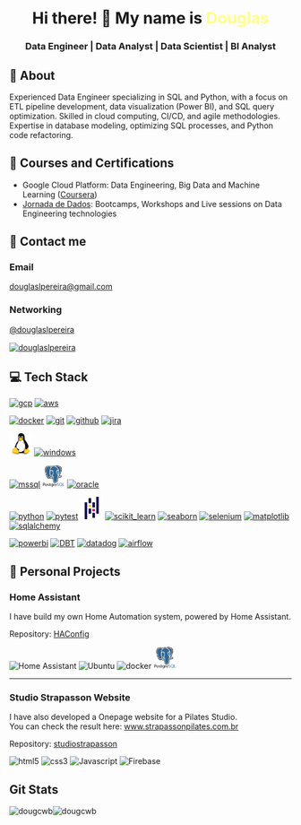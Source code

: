 <h1 align="center"> Hi there! 👋 My name is <span style="color:#FF8">Douglas</h1>

<h3 align="center">Data Engineer | Data Analyst | Data Scientist | BI Analyst</h3>

<!--

<a href="https://github.com/ryo-ma/github-profile-trophy"><h2>🏆 Github Profile Trophy</h2></a>
<p align="left">
 <a href="https://github.com/ryo-ma/github-profile-trophy"><img src="https://github-profile-trophy.vercel.app/?username=dougcwb&theme=onedark&no-frame=true" alt="dougcwb" /></a> </p>
<img alt="Static Badge" src="https://img.shields.io/badge/Experience-15%20years-red">
-->
<h2>💬 About</h2>
<p align="left">Experienced Data Engineer specializing in SQL and Python, with a focus on ETL pipeline development, data visualization (Power BI), and SQL query optimization. Skilled in cloud computing, CI/CD, and agile methodologies. Expertise in database modeling, optimizing SQL processes, and Python code refactoring.</p>

<h2>🌱 Courses and Certifications</h2>
<ul>
<li>Google Cloud Platform: Data Engineering, Big Data and Machine Learning (<a href="https://www.coursera.org/account/accomplishments/specialization/ESBWG2R2C7XZ" target="_blank">Coursera</a>)</li>
<li><a href="https://suajornadadedados.com.br/" target="_blank">Jornada de Dados</a>: Bootcamps, Workshops and Live sessions on Data Engineering technologies</li>
</ul>

<h2>📧 Contact me</h2>
<h3 align="left">Email</h3>
<p align="left"><a href="mailto:douglaslpereira@gmail.com">douglaslpereira@gmail.com</a></p>

<h3 align="left">Networking</h3>
<p align="left">
 <a href="https://linkedin.com/in/douglaslpereira" target="_blank" title="MY LINKEDIN">@douglaslpereira</a></p>
<p align="left">
<a href="https://linkedin.com/in/douglaslpereira" target="_blank" title="LINKEDIN"><img align="center" src="https://www.svgrepo.com/show/452047/linkedin-1.svg" alt="douglaslpereira" height="40" /></a>
</p>

<h2>💻 Tech Stack</h2>
<p align="left"><a href="https://cloud.google.com/" target="_blank" title="GCP"><img src="https://www.svgrepo.com/show/448223/gcp.svg" alt="gcp" height="40"/></a>
<a href="https://aws.amazon.com" target="_blank" title="AWS"> <img src="https://www.svgrepo.com/show/448266/aws.svg" alt="aws" height="40"/></a>

 <a href="https://www.docker.com/" target="_blank" title="DOCKER"> <img src="https://www.svgrepo.com/show/303231/docker-logo.svg" alt="docker" height="40"/></a>
 <a href="https://git-scm.com/" target="_blank" title="GIT"> <img src="https://www.svgrepo.com/show/452210/git.svg" alt="git" height="40"/></a>
 <a href="https://github.com/dougcwb?tab=repositories" target="_blank" title="MY GITHUB"> <img src="https://www.svgrepo.com/show/512317/github-142.svg" alt="github" height="40"/></a>
 <a href="https://www.atlassian.com/br/software/jira" target="_blank" title="JIRA"> <img src="https://www.svgrepo.com/show/353935/jira.svg" alt="jira" height="40"/></a>

 <a href="https://www.linux.org/" target="_blank" title="LINUX"> <img src="https://raw.githubusercontent.com/devicons/devicon/master/icons/linux/linux-original.svg" alt="linux" height="40"/></a>
 <a href="https://www.microsoft.com/pt-br/windows-server/" target="_blank" title="WINDOWS"> <img src="https://www.svgrepo.com/show/382713/windows-applications.svg" alt="windows" height="40"/></a>

 <a href="https://www.microsoft.com/en-us/sql-server" target="_blank" title="SQL SERVER"> <img src="https://www.svgrepo.com/show/303229/microsoft-sql-server-logo.svg" alt="mssql" height="40"/></a>
 <a href="https://www.postgresql.org" target="_blank" title="POSTGRES"> <img src="https://raw.githubusercontent.com/devicons/devicon/master/icons/postgresql/postgresql-original-wordmark.svg" alt="postgresql" height="40"/></a>
 <a href="https://www.oracle.com/database/" target="_blank" title="ORACLE"> <img src="https://www.svgrepo.com/show/355152/oracle.svg" alt="oracle" height="40"/></a>

<a href="https://www.python.org" target="_blank" title="PYTHON"> <img src="https://www.svgrepo.com/show/452091/python.svg" alt="python" height="40"/></a> 
 <a href="https://docs.pytest.org/en/stable/" target="_blank" title="PYTEST"> <img src="https://docs.pytest.org/en/stable/_static/pytest1.png" alt="pytest" height="40"/></a>
 <a href="https://pandas.pydata.org/" target="_blank" title="PANDAS"> <img src="https://raw.githubusercontent.com/devicons/devicon/2ae2a900d2f041da66e950e4d48052658d850630/icons/pandas/pandas-original.svg" alt="pandas" height="40"/></a>
 <a href="https://scikit-learn.org/" target="_blank" title="SCIKIT LEARN"><img src="https://upload.wikimedia.org/wikipedia/commons/0/05/Scikit_learn_logo_small.svg" alt="scikit_learn" height="40"/></a>
 <a href="https://seaborn.pydata.org/" target="_blank" title="SEABORN"> <img src="https://seaborn.pydata.org/_images/logo-mark-lightbg.svg" alt="seaborn" height="40"/></a>
 <a href="https://www.selenium.dev" target="_blank" title="SELENIUM"> <img src="https://raw.githubusercontent.com/detain/svg-logos/780f25886640cef088af994181646db2f6b1a3f8/svg/selenium-logo.svg" alt="selenium" height="40"/></a> 
 <a href="https://matplotlib.org/" target="_blank" title="MATPLOTLIB"><img src="https://upload.wikimedia.org/wikipedia/commons/thumb/8/84/Matplotlib_icon.svg/1024px-Matplotlib_icon.svg.png" alt="matplotlib" height="40"/></a>
 <a href="https://matplotlib.org/" target="_blank" title="SQLalchemy"><img src="https://upload.wikimedia.org/wikipedia/commons/thumb/d/d7/SQLAlchemy.svg/512px-SQLAlchemy.svg.png" alt="sqlalchemy" height="40"/></a>

<a href="https://app.powerbi.com/" target="_blank" title="POWER BI"> <img src="https://www.svgrepo.com/show/473761/powerbi.svg" alt="powerbi" height="40"/></a>
 <a href="https://www.getdbt.com/" target="_blank" title="DBT"> <img src="https://www.svgrepo.com/show/330270/dbt.svg" alt="DBT" height="40"/></a> 
 <a href="https://www.datadoghq.com/" target="_blank" title="DATADOG"><img src="https://www.svgrepo.com/show/448219/datadog.svg" alt="datadog" height="40"/></a> 
 <a href="https://airflow.apache.org/" target="_blank" title="AIRFLOW"><img src="https://www.svgrepo.com/show/353380/airflow.svg" alt="airflow" height="40"/></p></a> 



<h2>🔭 Personal Projects</h2>
<h3>Home Assistant</h3>
<p align="left">I have build my own Home Automation system, powered by Home Assistant.</p>
<p align="left">
Repository:
 <a href="https://github.com/dougcwb/HAConfig" target="_blank" title="Home Assistant Config Folder">HAConfig</a></p>
<p align="left">
 <img src="https://www.svgrepo.com/show/331429/home-assistant.svg" alt="Home Assistant" height="40"/>
 <img src="https://www.svgrepo.com/show/452122/ubuntu.svg" alt="Ubuntu" height="40"/>
 <img src="https://www.svgrepo.com/show/303231/docker-logo.svg" alt="docker" height="40"/>
 <img src="https://raw.githubusercontent.com/devicons/devicon/master/icons/postgresql/postgresql-original-wordmark.svg" alt="postgresql" height="40"/> 
</p>
<hr>
<h3>Studio Strapasson Website</h3>
<p align="left">I have also developed a Onepage website for a Pilates Studio. <br>You can check the result here:
 <a href="https://strapassonpilates.com.br/" target="_blank" title="noreferrer">www.strapassonpilates.com.br</a></p>
<p align="left">Repository:
 <a href="https://github.com/dougcwb/studiostrapasson" target="_blank" title="Github">studiostrapasson</a> </p>
<p align="left">
    <img src="https://www.svgrepo.com/show/387812/html-five.svg" alt="html5" height="40"/>
    <img src="https://www.svgrepo.com/show/378409/css-fill.svg" alt="css3" height="40"/>
    <img src="https://www.svgrepo.com/show/349419/javascript.svg" alt="Javascript" height="40"/>
    <img src="https://www.svgrepo.com/show/373595/firebase.svg" alt="Firebase" height="40"/>
</p>
<h2>Git Stats</h2>
<p><img align="left" src="https://github-readme-stats.vercel.app/api/top-langs?username=dougcwb&show_icons=true&locale=en&layout=compact" alt="dougcwb" /></p>

<p><img align="left" src="https://github-readme-streak-stats.herokuapp.com/?user=dougcwb&" alt="dougcwb" /></p>

<!--
<p>&nbsp;<img align="center" src="https://github-readme-stats.vercel.app/api?username=dougcwb&show_icons=true&locale=en" alt="dougcwb" /></p>
[![dougcwb's GitHub | Stats](https://stats.quira.sh/dougcwb/github?theme=dark)](https://quira.sh?utm_source=widgets&utm_campaign=dougcwb)
-->